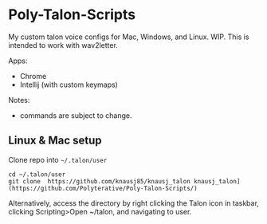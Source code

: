# Poly-Talon-Scripts

My custom talon voice configs for Mac, Windows, and Linux. WIP. This is intended to work with wav2letter.

Apps:
- Chrome
- Intellij (with custom keymaps)

Notes:

- commands are subject to change.

## Linux & Mac setup

Clone repo into `~/.talon/user`

```insert code:
cd ~/.talon/user
git clone  https://github.com/knausj85/knausj_talon knausj_talon](https://github.com/Polyterative/Poly-Talon-Scripts/)
```

Alternatively, access the directory by right clicking the Talon icon in taskbar, clicking Scripting>Open ~/talon, and navigating to user.

